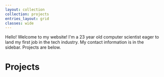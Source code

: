 ```yaml
---
layout: collection
collection: projects
entries_layout: grid
classes: wide
---
```


Hello! Welcome to my website! I'm a 23 year old computer scientist eager to land my first job in the tech industry. My contact information is in the sidebar. Projects are below.

# Projects 
